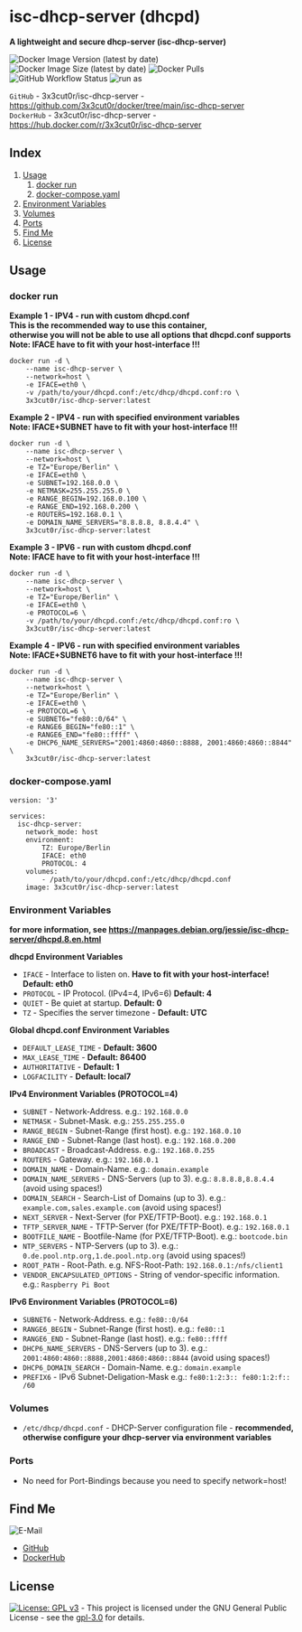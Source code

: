 # isc-dhcp-server (dhcpd)

**A lightweight and secure dhcp-server (isc-dhcp-server)**

![Docker Image Version (latest by date)](https://img.shields.io/docker/v/3x3cut0r/isc-dhcp-server)
![Docker Image Size (latest by date)](https://img.shields.io/docker/image-size/3x3cut0r/isc-dhcp-server)
![Docker Pulls](https://img.shields.io/docker/pulls/3x3cut0r/isc-dhcp-server)
![GitHub Workflow Status](https://img.shields.io/github/actions/workflow/status/3x3cut0r/docker/isc-dhcp-server.yml?branch=main)
![run as](https://img.shields.io/badge/run%20as-non--root-red)

`GitHub` - 3x3cut0r/isc-dhcp-server - https://github.com/3x3cut0r/docker/tree/main/isc-dhcp-server  
`DockerHub` - 3x3cut0r/isc-dhcp-server - https://hub.docker.com/r/3x3cut0r/isc-dhcp-server

## Index

1. [Usage](#usage)
   1. [docker run](#dockerrun)
   2. [docker-compose.yaml](#dockercompose)
2. [Environment Variables](#environment-variables)
3. [Volumes](#volumes)
4. [Ports](#ports)
5. [Find Me](#findme)
6. [License](#license)

## Usage <a name="usage"></a>

### docker run <a name="dockerrun"></a>

**Example 1 - IPV4 - run with custom dhcpd.conf**  
**This is the recommended way to use this container,**  
**otherwise you will not be able to use all options that dhcpd.conf supports**  
**Note: IFACE have to fit with your host-interface !!!**

```shell
docker run -d \
    --name isc-dhcp-server \
    --network=host \
    -e IFACE=eth0 \
    -v /path/to/your/dhcpd.conf:/etc/dhcp/dhcpd.conf:ro \
    3x3cut0r/isc-dhcp-server:latest
```

**Example 2 - IPV4 - run with specified environment variables**  
**Note: IFACE+SUBNET have to fit with your host-interface !!!**

```shell
docker run -d \
    --name isc-dhcp-server \
    --network=host \
    -e TZ="Europe/Berlin" \
    -e IFACE=eth0 \
    -e SUBNET=192.168.0.0 \
    -e NETMASK=255.255.255.0 \
    -e RANGE_BEGIN=192.168.0.100 \
    -e RANGE_END=192.168.0.200 \
    -e ROUTERS=192.168.0.1 \
    -e DOMAIN_NAME_SERVERS="8.8.8.8, 8.8.4.4" \
    3x3cut0r/isc-dhcp-server:latest
```

**Example 3 - IPV6 - run with custom dhcpd.conf**  
**Note: IFACE have to fit with your host-interface !!!**

```shell
docker run -d \
    --name isc-dhcp-server \
    --network=host \
    -e TZ="Europe/Berlin" \
    -e IFACE=eth0 \
    -e PROTOCOL=6 \
    -v /path/to/your/dhcpd.conf:/etc/dhcp/dhcpd.conf:ro \
    3x3cut0r/isc-dhcp-server:latest
```

**Example 4 - IPV6 - run with specified environment variables**  
**Note: IFACE+SUBNET6 have to fit with your host-interface !!!**

```shell
docker run -d \
    --name isc-dhcp-server \
    --network=host \
    -e TZ="Europe/Berlin" \
    -e IFACE=eth0 \
    -e PROTOCOL=6 \
    -e SUBNET6="fe80::0/64" \
    -e RANGE6_BEGIN="fe80::1" \
    -e RANGE6_END="fe80::ffff" \
    -e DHCP6_NAME_SERVERS="2001:4860:4860::8888, 2001:4860:4860::8844" \
    3x3cut0r/isc-dhcp-server:latest
```

### docker-compose.yaml <a name="docker-compose"></a>

```shell
version: '3'

services:
  isc-dhcp-server:
    network_mode: host
    environment:
        TZ: Europe/Berlin
        IFACE: eth0
        PROTOCOL: 4
    volumes:
        - /path/to/your/dhcpd.conf:/etc/dhcp/dhcpd.conf
    image: 3x3cut0r/isc-dhcp-server:latest

```

### Environment Variables <a name="environment-variables"></a>

**for more information, see https://manpages.debian.org/jessie/isc-dhcp-server/dhcpd.8.en.html**

**dhcpd Environment Variables**

- `IFACE` - Interface to listen on. **Have to fit with your host-interface! Default: eth0**
- `PROTOCOL` - IP Protocol. (IPv4=4, IPv6=6) **Default: 4**
- `QUIET` - Be quiet at startup. **Default: 0**
- `TZ` - Specifies the server timezone - **Default: UTC**

**Global dhcpd.conf Environment Variables**

- `DEFAULT_LEASE_TIME` - **Default: 3600**
- `MAX_LEASE_TIME` - **Default: 86400**
- `AUTHORITATIVE` - **Default: 1**
- `LOGFACILITY` - **Default: local7**

**IPv4 Environment Variables (PROTOCOL=4)**

- `SUBNET` - Network-Address. e.g.: `192.168.0.0`
- `NETMASK` - Subnet-Mask. e.g.: `255.255.255.0`
- `RANGE_BEGIN` - Subnet-Range (first host). e.g.: `192.168.0.10`
- `RANGE_END` - Subnet-Range (last host). e.g.: `192.168.0.200`
- `BROADCAST` - Broadcast-Address. e.g.: `192.168.0.255`
- `ROUTERS` - Gateway. e.g.: `192.168.0.1`
- `DOMAIN_NAME` - Domain-Name. e.g.: `domain.example`
- `DOMAIN_NAME_SERVERS` - DNS-Servers (up to 3). e.g.: `8.8.8.8,8.8.4.4` (avoid using spaces!)
- `DOMAIN_SEARCH` - Search-List of Domains (up to 3). e.g.: `example.com,sales.example.com` (avoid using spaces!)
- `NEXT_SERVER` - Next-Server (for PXE/TFTP-Boot). e.g.: `192.168.0.1`
- `TFTP_SERVER_NAME` - TFTP-Server (for PXE/TFTP-Boot). e.g.: `192.168.0.1`
- `BOOTFILE_NAME` - Bootfile-Name (for PXE/TFTP-Boot). e.g.: `bootcode.bin`
- `NTP_SERVERS` - NTP-Servers (up to 3). e.g.: `0.de.pool.ntp.org,1.de.pool.ntp.org` (avoid using spaces!)
- `ROOT_PATH` - Root-Path. e.g. NFS-Root-Path: `192.168.0.1:/nfs/client1`
- `VENDOR_ENCAPSULATED_OPTIONS` - String of vendor-specific information. e.g.: `Raspberry Pi Boot`

**IPv6 Environment Variables (PROTOCOL=6)**

- `SUBNET6` - Network-Address. e.g.: `fe80::0/64`
- `RANGE6_BEGIN` - Subnet-Range (first host). e.g.: `fe80::1`
- `RANGE6_END` - Subnet-Range (last host). e.g.: `fe80::ffff`
- `DHCP6_NAME_SERVERS` - DNS-Servers (up to 3). e.g.: `2001:4860:4860::8888,2001:4860:4860::8844` (avoid using spaces!)
- `DHCP6_DOMAIN_SEARCH` - Domain-Name. e.g.: `domain.example`
- `PREFIX6` - IPv6 Subnet-Deligation-Mask e.g.: `fe80:1:2:3:: fe80:1:2:f:: /60`

### Volumes <a name="volumes"></a>

- `/etc/dhcp/dhcpd.conf` - DHCP-Server configuration file - **recommended, otherwise configure your dhcp-server via environment variables**

### Ports <a name="ports"></a>

- No need for Port-Bindings because you need to specify network=host!

## Find Me <a name="findme"></a>

![E-Mail](https://img.shields.io/badge/E--Mail-executor55%40gmx.de-red)

- [GitHub](https://github.com/3x3cut0r)
- [DockerHub](https://hub.docker.com/u/3x3cut0r)

## License <a name="license"></a>

[![License: GPL v3](https://img.shields.io/badge/License-GPLv3-blue.svg)](https://www.gnu.org/licenses/gpl-3.0) - This project is licensed under the GNU General Public License - see the [gpl-3.0](https://www.gnu.org/licenses/gpl-3.0.en.html) for details.
